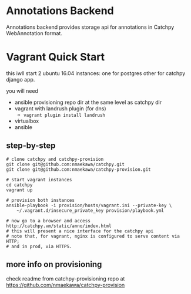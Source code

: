 # Annotations Backend

Annotations backend provides storage api for annotations in Catchpy WebAnnotation format.


# Vagrant Quick Start

this iwll start 2 ubuntu 16.04 instances: one for postgres other for catchpy
django app.

you will need

- ansible provisioning repo dir at the same level as catchpy dir
- vagrant with landrush plugin (for dns)
    - `vagrant plugin install landrush`
- virtualbox
- ansible

## step-by-step

    # clone catchpy and catchpy-provision
    git clone git@github.com:nmaekawa/catchpy.git
    git clone git@github.com:nmaekawa/catchpy-provision.git
    
    # start vagrant instances
    cd catchpy
    vagrant up
    
    # provision both instances
    ansible-playbook -i provision/hosts/vagrant.ini --private-key \
        ~/.vagrant.d/insecure_private_key provision/playbook.yml
        
    # now go to a browser and access http://catchpy.vm/static/anno/index.html
    # this will present a nice interface for the catchpy api
    # note that, for vagrant, nginx is configured to serve content via HTTP;
    # and in prod, via HTTPS.


## more info on provisioning

check readme from catchpy-provisioning repo at
https://github.com/nmaekawa/catchpy-provision
